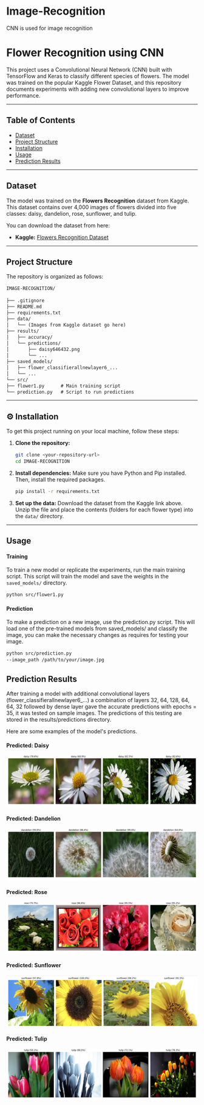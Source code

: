 # Image-Recognition
CNN is used for image recognition
#  Flower Recognition using CNN

This project uses a Convolutional Neural Network (CNN) built with TensorFlow and Keras to classify different species of flowers. The model was trained on the popular Kaggle Flower Dataset, and this repository documents experiments with adding new convolutional layers to improve performance.

***

##  Table of Contents
- [Dataset](#-dataset)
- [Project Structure](#-project-structure)
- [Installation](#-installation)
- [Usage](#-usage)
- [Prediction Results](#-prediction-results)

***

##  Dataset

The model was trained on the **Flowers Recognition** dataset from Kaggle. This dataset contains over 4,000 images of flowers divided into five classes: daisy, dandelion, rose, sunflower, and tulip.

You can download the dataset from here:
* **Kaggle:** [Flowers Recognition Dataset](https://www.kaggle.com/datasets/alxmamaev/flowers-recognition)

***

##  Project Structure

The repository is organized as follows:
```
IMAGE-RECOGNITION/

├── .gitignore
├── README.md
├── requirements.txt
├── data/
│   └── (Images from Kaggle dataset go here)
├── results/
│   ├── accuracy/
│   └── predictions/
│       ├── daisy646432.png
│       └── ...
├── saved_models/
│   ├── flower_classifierallnewlayer6_...
│   └── ...
└── src/
├── flower1.py      # Main training script
└── prediction.py   # Script to run predictions
```

***

## ⚙️ Installation

To get this project running on your local machine, follow these steps:

1.  **Clone the repository:**
    ```bash
    git clone <your-repository-url>
    cd IMAGE-RECOGNITION
    ```

2.  **Install dependencies:**
    Make sure you have Python and Pip installed. Then, install the required packages.
    ```bash
    pip install -r requirements.txt
    ```

3.  **Set up the data:**
    Download the dataset from the Kaggle link above. Unzip the file and place the contents (folders for each flower type) into the `data/` directory.

***

##  Usage

#### Training
To train a new model or replicate the experiments, run the main training script. This script will train the model and save the weights in the `saved_models/` directory.
```bash 
python src/flower1.py
```

#### Prediction
To make a prediction on a new image, use the prediction.py script. This will load one of the pre-trained models from saved_models/ and classify the image, you can make the necessary changes as requires for testing your image.

```bash 
python src/prediction.py 
--image_path /path/to/your/image.jpg
```

## Prediction Results
After training a model with additional convolutional layers (flower_classifierallnewlayer6_...) a combination of layers 32, 64, 128, 64, 64, 32 followed by dense layer gave the accurate predictions with epochs = 35, it was tested on sample images. The predictions of this testing are stored in the results/predictions directory.

Here are some examples of the model's predictions.

#### Predicted: Daisy
![Daisy Prediction](results/predictions/daisy646432.png)

#### Predicted: Dandelion
![Dandelion Prediction](results/predictions/Dand646432.png)

#### Predicted: Rose
![Rose Prediction](results/predictions/Rose646432.png)

#### Predicted: Sunflower
![Sunflower Prediction](results/predictions/Sunflower646432.png)

#### Predicted: Tulip
![Tulip Prediction](results/predictions/tulip646432png.png)